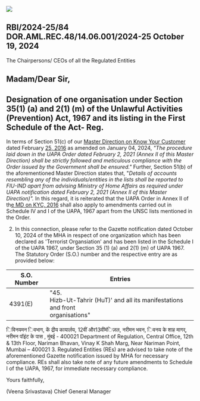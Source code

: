 ![](_page_0_Picture_0.jpeg)

## RBI/2024-25/84 DOR.AML.REC.48/14.06.001/2024-25 October 19, 2024

The Chairpersons/ CEOs of all the Regulated Entities

## Madam/Dear Sir,

## **Designation of one organisation under Section 35(1) (a) and 2(1) (m) of the Unlawful Activities (Prevention) Act, 1967 and its listing in the First Schedule of the Act- Reg.**

In terms of Section 51(c) of our [Master Direction on Know Your Customer](https://www.rbi.org.in/Scripts/BS_ViewMasDirections.aspx?id=11566) dated February [25, 2016](https://www.rbi.org.in/Scripts/BS_ViewMasDirections.aspx?id=11566) as amended on January 04, 2024, *"The procedure laid down in the UAPA Order dated February 2, 2021 (Annex II of this Master Direction) shall be strictly followed and meticulous compliance with the Order issued by the Government shall be ensured."* Further, Section 51(b) of the aforementioned Master Direction states that, "*Details of accounts resembling any of the individuals/entities in the lists shall be reported to FIU-IND apart from advising Ministry of Home Affairs as required under UAPA notification dated February 2, 2021 (Annex II of this Master Direction)".* In this regard, it is reiterated that the UAPA Order in Annex II of th[e MD on KYC, 2016](https://www.rbi.org.in/Scripts/BS_ViewMasDirections.aspx?id=11566) shall also apply to amendments carried out in Schedule IV and I of the UAPA, 1967 apart from the UNSC lists mentioned in the Order.

2. In this connection, please refer to the Gazette notification dated October 10, 2024 of the MHA in respect of one organization which has been declared as 'Terrorist Organsiation' and has been listed in the Schedule I of the UAPA 1967, under Section 35 (1) (a) and 2(1) (m) of UAPA 1967. The Statutory Order (S.O.) number and the respective entry are as provided below:

| S.O. Number | Entries                                                                              |
|-------------|--------------------------------------------------------------------------------------|
| 4391(E)     | "45.<br>Hizb-Ut-Tahrir (HuT)' and all its manifestations and front<br>organisations" |

िविनयमन िवभाग, कें द्रीय कायार्लय, 12वीं और13वींमंिज़ल, नरीमन भवन, िवनय के शाह मागर्, नरीमन पॉइंट के पास , मुंबई - 400021 Department of Regulation, Central Office, 12th & 13th Floor, Nariman Bhavan, Vinay K Shah Marg, Near Nariman Point, Mumbai – 400021 3. Regulated Entities (REs) are advised to take note of the aforementioned Gazette notification issued by MHA for necessary compliance. REs shall also take note of any future amendments to Schedule I of the UAPA, 1967, for immediate necessary compliance.

Yours faithfully,

(Veena Srivastava) Chief General Manager